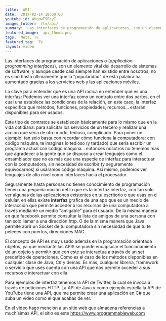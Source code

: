 ```yaml
---
title:  API
date:  2017-02-14 18:00:00
youtube_id: 4VcpwTSFcyI
images_folder:  /tv/api/
summary:  Las interfaces de programación de aplicaciones, son un elemento vital del desarrollo de sistemas de software, y aunque desde casi siempre han existido entre nosotros, no es sino hasta últimamente que la &quot;popularidad&quot; de esta palabra ha aumentado gracias a los servicios web y las aplicaciones móviles.
featured_image:  api_thumb.png
tags:  Meta, Tv
featured_tag:  Tv
layout: video
---
```


Las interfaces de programación de aplicaciones o (*application programming interfaces*), son un elemento vital del desarrollo de sistemas de software, y aunque desde casi siempre han existido entre nosotros, no es sino hasta últimamente que la "popularidad" de esta palabra ha aumentado gracias a los servicios web y las aplicaciones móviles.  

La clave para entender qué es una API radica en entender qué es una interfaz: Podemos ver una interfaz como un contrato entre dos partes, en el cual una establece las condiciones de la relación, en este caso, la interfaz especifica qué métodos, funciones, propiedades, recursos… estarán disponibles para ser usados.  

Este tipo de contratos se establecen básicamente para lo mismo que en la vida cotidiana: para solicitar los servicios de un tercero y realizar una acción que sería de otro modo, tedioso, complicado. Para poner un ejemplo: tan solo basta con recordar cómo funciona la computadora: con código máquina, te imaginas lo tedioso (y tardado) que sería escribir un programa actual con código máquina… entonces nosotros no tenemos mas que agradecer a la gente que se dispuso a crear lenguajes como el ensamblador que no es más que una especie de interfaz para interactuar con la computadora, sin necesidad de escribir (y seguramente equivocarnos) si usáramos código máquina. Así mismo, podemos ver lenguajes de alto nivel como interfaces hacia el procesador.  

Seguramente hasta personas no tienen conocimiento de programación tienen una pequeña noción del lo que es la interfaz interfaz, con tan solo ver algunas de las aplicaciones existentes en tu escritorio o que usas en el celular, en ellas existe **interfaz** grafica de una app que es un medio de interacción que permite acceder a los recursos de una computadora a través mediante un medio "amigable" para el usuario. De la misma manera en que facebook permite consultar la lista de amigos de una persona con tan solo llamar a una dirección http. O de la misma manera que Java permite abrir un Socket de tu computadora sin necesiddad de que tu te peleees con puertos, direcciones MAC.  

El concepto de API es muy usado además en la programación orientada objetos, ya que mediante las APIS se puede encapsular el funcionamiento de un objeto y permitir que con este se interactua a través de un set predefido de operaciones. Como es el caso de los métodos disponibles en cualquier clase de Java, C# y demás. Es más, cualquier librería, framework o servicio que uses cuenta con una API que nos permite acceder a sus recursos e interactuar con ella. 

Para ejemplos de interfaz tenemos la API de Twitter, la cual se invoca a través de peticiones HTTP. La API de Java y como ejemplo estrella la API de YouTube tiene una API, que me permite crear una aplicación en C# que suba un video como el que acabas de ver.   

En el video hago mención a un sitio web que almacena referencias a muchísimas API, el sitio es este <a href="https://www.programmableweb.com" target="_blank">https://www.programmableweb.com</a>